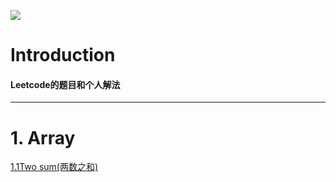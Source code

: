 ![](https://img.shields.io/badge/language-Swift-yellowgreen)

# Introduction
#### Leetcode的题目和个人解法

---

# 1. Array


[1.1Two sum(两数之和)](https://github.com/Detective41/algorithm-exercises-swift/blob/main/Array/1.Two%20sum(%E4%B8%A4%E6%95%B0%E4%B9%8B%E5%92%8C).swift)
